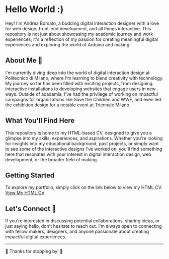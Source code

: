 # Hello World :)

Hey! I'm Andrea Borsato, a budding digital interaction designer with a love for web design, front-end development, and all things interactive. This repository is not just about showcasing my academic journey and work experiences; it's a reflection of my passion for creating meaningful digital experiences and exploring the world of Arduino and making.

## About Me 🚀 

I'm currently diving deep into the world of digital interaction design at Politecnico di Milano, where I'm learning to blend creativity with technology. My journey so far has been filled with exciting projects, from designing interactive installations to developing websites that engage users in new ways. Outside of academia, I've had the privilege of working on impactful campaigns for organizations like Save the Children and WWF, and even led the exhibition design for a notable event at Triennale Milano.

## What You'll Find Here

This repository is home to my HTML-based CV, designed to give you a glimpse into my skills, experiences, and aspirations. Whether you're looking for insights into my educational background, past projects, or simply want to see some of the interactive designs I've worked on, you'll find something here that resonates with your interest in digital interaction design, web development, or the broader field of making.

## Getting Started

To explore my portfolio, simply click on the link below to view my HTML CV.
[View My HTML CV](./index.html)

## Let's Connect 🔗

If you're interested in discussing potential collaborations, sharing ideas, or just saying hello, don't hesitate to reach out. I'm always open to connecting with fellow makers, designers, and anyone passionate about creating impactful digital experiences.

---

👋 Thanks for stopping by! 🌱

